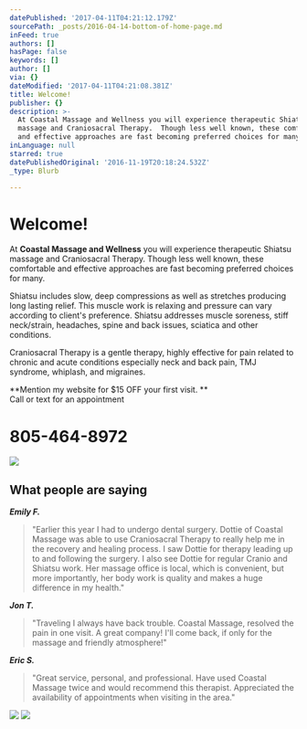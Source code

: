 ```yaml
---
datePublished: '2017-04-11T04:21:12.179Z'
sourcePath: _posts/2016-04-14-bottom-of-home-page.md
inFeed: true
authors: []
hasPage: false
keywords: []
author: []
via: {}
dateModified: '2017-04-11T04:21:08.381Z'
title: Welcome!
publisher: {}
description: >-
  At Coastal Massage and Wellness you will experience therapeutic Shiatsu
  massage and Craniosacral Therapy.  Though less well known, these comfortable
  and effective approaches are fast becoming preferred choices for many.
inLanguage: null
starred: true
datePublishedOriginal: '2016-11-19T20:18:24.532Z'
_type: Blurb

---
```

# **Welcome!**

At **Coastal Massage and Wellness** you will experience therapeutic Shiatsu massage and Craniosacral Therapy. Though less well known, these comfortable and effective approaches are fast becoming preferred choices for many.

Shiatsu includes slow, deep compressions as well as stretches producing long lasting relief. This muscle work is relaxing and pressure can vary according to client's preference. Shiatsu addresses muscle soreness, stiff neck/strain, headaches, spine and back issues, sciatica and other conditions.

Craniosacral Therapy is a gentle therapy, highly effective for pain related to chronic and acute conditions especially neck and back pain, TMJ syndrome, whiplash, and migraines.

**Mention my website for $15 OFF your first visit. **  
Call or text for an appointment

# **805-464-8972**
![](https://s3-us-west-2.amazonaws.com/the-grid-img/p/7aefc04a6516424ec06e0773b2634195c59db2b8.jpg)

## What people are saying

_**Emily F.**_

> "Earlier this year I had to undergo dental surgery. Dottie of Coastal Massage was able to use Craniosacral Therapy to really help me in the recovery and healing process. I saw Dottie for therapy leading up to and following the surgery. I also see Dottie for regular Cranio and Shiatsu work. Her massage office is local, which is convenient, but more importantly, her body work is quality and makes a huge difference in my health." 

_**Jon T.**_

> "Traveling I always have back trouble. Coastal Massage, resolved the pain in one visit. A great company! I'll come back, if only for the massage and friendly atmosphere!"

_**Eric S.**_

> "Great service, personal, and professional. Have used Coastal Massage twice and would recommend this therapist. Appreciated the availability of appointments when visiting in the area."

![](https://the-grid-user-content.s3-us-west-2.amazonaws.com/a5a6fcc0-295d-4823-afad-19f57e74e426.jpg)
![](https://s3-us-west-2.amazonaws.com/the-grid-img/p/f0f6420c6a3f8f8e7fad7b109a8a2fb225b35c15.jpg)